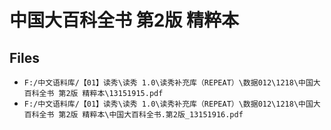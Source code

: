 # 中国大百科全书 第2版 精粹本

## Files

- `F:/中文语料库/【01】读秀\读秀 1.0\读秀补充库（REPEAT）\数据012\1218\中国大百科全书 第2版 精粹本\13151915.pdf`
- `F:/中文语料库/【01】读秀\读秀 1.0\读秀补充库（REPEAT）\数据012\1218\中国大百科全书 第2版 精粹本\中国大百科全书.第2版_13151916.pdf`
